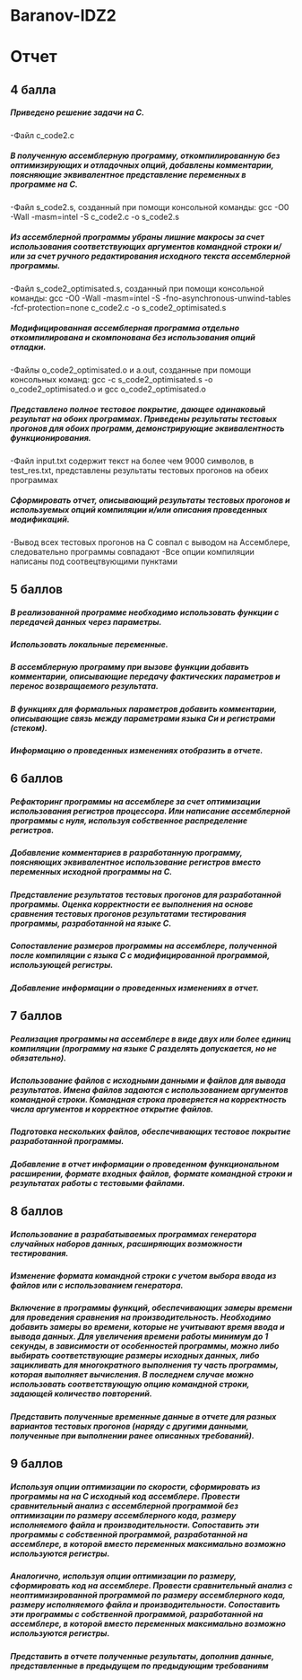 # Baranov-IDZ2
# Отчет
## 4 балла
##### **Приведено решение задачи на C.**
-Файл c_code2.c
##### **В полученную ассемблерную программу, откомпилированную без оптимизирующих и отладочных опций, добавлены комментарии, поясняющие эквивалентное представление переменных в программе на C.**
-Файл s_code2.s, созданный при помощи консольной команды: gcc -O0 -Wall -masm=intel -S c_code2.c -o s_code2.s
##### **Из ассемблерной программы убраны лишние макросы за счет использования соответствующих аргументов командной строки и/или за счет ручного редактирования исходного текста ассемблерной программы.**
-Файл s_code2_optimisated.s, созданный при помощи консольной команды: gcc -O0 -Wall -masm=intel -S -fno-asynchronous-unwind-tables -fcf-protection=none c_code2.c -o s_code2_optimisated.s
##### **Модифицированная ассемблерная программа отдельно откомпилирована и скомпонована без использования опций отладки.**
-Файлы o_code2_optimisated.o и a.out, созданные при помощи консольных команд: 
gcc -c s_code2_optimisated.s -o o_code2_optimisated.o и 
gcc o_code2_optimisated.o
##### **Представлено полное тестовое покрытие, дающее одинаковый результат на обоих программах. Приведены результаты тестовых прогонов для обоих программ, демонстрирующие эквивалентность функционирования.**
-Файл input.txt содержит текст на более чем 9000 символов, в test_res.txt, представлены результаты тестовых прогонов на обеих программах
##### **Сформировать отчет, описывающий результаты тестовых прогонов и используемых опций компиляции и/или описания проведенных модификаций.**
-Вывод всех тестовых прогонов на C совпал с выводом на Ассемблере, следовательно программы совпадают
-Все опции компиляции написаны под соотвецтвующими пунктами

## 5 баллов
 ##### **В реализованной программе необходимо использовать функции с передачей данных через параметры.**
 ##### **Использовать локальные переменные.**
 ##### **В ассемблерную программу при вызове функции добавить комментарии, описывающие передачу фактических параметров и перенос возвращаемого результата.**
 ##### **В функциях для формальных параметров добавить комментарии, описывающие связь между параметрами языка Си и регистрами (стеком).**
 ##### **Информацию о проведенных изменениях отобразить в отчете.**

## 6 баллов

 ##### **Рефакторинг программы на ассемблере за счет оптимизации использования регистров процессора. Или написание ассемблерной программы с нуля, используя собственное распределение регистров.**
 ##### **Добавление комментариев в разработанную программу, поясняющих эквивалентное использование регистров вместо переменных исходной программы на C.**
 ##### **Представление результатов тестовых прогонов для разработанной программы. Оценка корректности ее выполнения на основе сравнения тестовых прогонов результатами тестирования программы, разработанной на языке C.**
 ##### **Сопоставление размеров программы на ассемблере, полученной после компиляции с языка C с модифицированной программой, использующей регистры.**
 ##### **Добавление информации о проведенных изменениях в отчет.**

## 7 баллов

 ##### **Реализация программы на ассемблере в виде двух или более единиц компиляции (программу на языке C разделять допускается, но не обязательно).**
 ##### **Использование файлов с исходными данными и файлов для вывода результатов. Имена файлов задаются с использованием аргументов командной строки. Командная строка проверяется на корректность числа аргументов и корректное открытие файлов.**
 ##### **Подготовка нескольких файлов, обеспечивающих тестовое покрытие разработанной программы.**
 ##### **Добавление в отчет информации о проведенном функциональном расширении, формате входных файлов, формате командной строки и результатах работы с тестовыми файлами.**

## 8 баллов

 ##### **Использование в разрабатываемых программах генератора случайных наборов данных, расширяющих возможности тестирования.**
 ##### **Изменение формата командной строки с учетом выбора ввода из файлов или с использованием генератора.**
 ##### **Включение в программы функций, обеспечивающих замеры времени для проведения сравнения на производительность. Необходимо добавить замеры во времени, которые не учитывают время ввода и вывода данных. Для увеличения времени работы минимум до 1 секунды, в зависимости от особенностей программы, можно либо выбирать соответствующие размеры исходных данных, либо зацикливать для многократного выполнения ту часть программы, которая выполняет вычисления. В последнем случае можно использовать соответствующую опцию командной строки, задающей количество повторений.**
 ##### **Представить полученные временные данные в отчете для разных вариантов тестовых прогонов (наряду с другими данными, полученные при выполнении ранее описанных требований).**

## 9 баллов

 ##### **Используя опции оптимизации по скорости, сформировать из программы на на C исходный код ассемблере. Провести сравнительный анализ с ассемблерной программой без оптимизации по размеру ассемблерного кода, размеру исполняемого файла и производительности. Сопоставить эти программы с собственной программой, разработанной на ассемблере, в которой вместо переменных максимально возможно используются регистры.**
 ##### **Аналогично, используя опции оптимизации по размеру, сформировать код на ассемблере. Провести сравнительный анализ с неоптимизированной программой по размеру ассемблерного кода, размеру исполняемого файла и производительности. Сопоставить эти программы с собственной программой, разработанной на ассемблере, в которой вместо переменных максимально возможно используются регистры.**
 ##### **Представить в отчете полученные результаты, дополнив данные, представленные в предыдущем по предыдующим требованиям**
